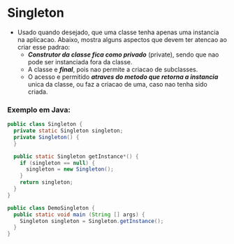 # Singleton
- Usado quando desejado, que uma classe tenha apenas uma instancia na aplicacao. Abaixo, mostra alguns aspectos que devem ter atencao ao criar esse padrao:
  - ***Construtor da classe fica como privado*** (private), sendo que nao pode ser instanciada fora da classe.
  - A classe e ***final***, pois nao permite a criacao de subclasses.
  - O acesso e permitido ***atraves do metodo que retorna a instancia*** unica da classe, ou faz a criacao de uma, caso nao tenha sido criada.

### Exemplo em Java:
```java
public class Singleton {
  private static Singleton singleton;
  private Singleton() {
  }

  public static Singleton getInstance*() {
    if (singleton == null) {
      singleton = new Singleton();
    }
    return singleton;
  }
}

public class DemoSingleton {
  public static void main (String [] args) {
    Singleton singleton = Singleton.getInstance();
  }
}
